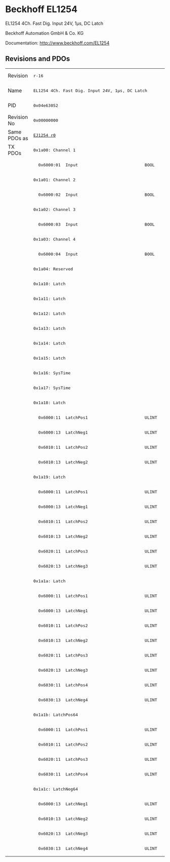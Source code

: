 # Beckhoff EL1254

EL1254 4Ch. Fast Dig. Input 24V, 1µs, DC Latch

Beckhoff Automation GmbH & Co. KG

Documentation: <a href="http://www.beckhoff.com/EL1254">http://www.beckhoff.com/EL1254</a>

## Revisions and PDOs
<table>
<tr >
<td class="first">Revision</td>
<td ><pre>r-16</pre></td>
</tr>
<tr >
<td class="first">Name</td>
<td ><pre>EL1254 4Ch. Fast Dig. Input 24V, 1µs, DC Latch</pre></td>
</tr>
<tr >
<td class="first">PID</td>
<td ><pre>0x04e63052</pre></td>
</tr>
<tr >
<td class="first">Revision No</td>
<td ><pre>0x00000000</pre></td>
</tr>
<tr >
<td class="first">Same PDOs as</td>
<td ><pre><a href="EJ1254">EJ1254 r0</a></pre></td>
</tr>
<tr class="txpdo pdosection">
<td class="first" rowspan=48 valign=top>TX PDOs</td>
<td><pre>0x1a00: Channel 1</pre></td>
<td></td>
</tr>
<tr class="txpdo">
<td class="first"><pre>  0x6000:01  Input                           BOOL</pre></td>
</tr>
<tr class="txpdo pdosection">
<td class="first"><pre>0x1a01: Channel 2</pre></td>
</tr>
<tr class="txpdo">
<td class="first"><pre>  0x6000:02  Input                           BOOL</pre></td>
</tr>
<tr class="txpdo pdosection">
<td class="first"><pre>0x1a02: Channel 3</pre></td>
</tr>
<tr class="txpdo">
<td class="first"><pre>  0x6000:03  Input                           BOOL</pre></td>
</tr>
<tr class="txpdo pdosection">
<td class="first"><pre>0x1a03: Channel 4</pre></td>
</tr>
<tr class="txpdo">
<td class="first"><pre>  0x6000:04  Input                           BOOL</pre></td>
</tr>
<tr class="txpdo pdosection">
<td class="first"><pre>0x1a04: Reserved</pre></td>
</tr>
<tr class="txpdo pdosection">
<td class="first"><pre>0x1a10: Latch</pre></td>
</tr>
<tr class="txpdo pdosection">
<td class="first"><pre>0x1a11: Latch</pre></td>
</tr>
<tr class="txpdo pdosection">
<td class="first"><pre>0x1a12: Latch</pre></td>
</tr>
<tr class="txpdo pdosection">
<td class="first"><pre>0x1a13: Latch</pre></td>
</tr>
<tr class="txpdo pdosection">
<td class="first"><pre>0x1a14: Latch</pre></td>
</tr>
<tr class="txpdo pdosection">
<td class="first"><pre>0x1a15: Latch</pre></td>
</tr>
<tr class="txpdo pdosection">
<td class="first"><pre>0x1a16: SysTime</pre></td>
</tr>
<tr class="txpdo pdosection">
<td class="first"><pre>0x1a17: SysTime</pre></td>
</tr>
<tr class="txpdo pdosection">
<td class="first"><pre>0x1a18: Latch</pre></td>
</tr>
<tr class="txpdo">
<td class="first"><pre>  0x6000:11  LatchPos1                       ULINT</pre></td>
</tr>
<tr class="txpdo">
<td class="first"><pre>  0x6000:13  LatchNeg1                       ULINT</pre></td>
</tr>
<tr class="txpdo">
<td class="first"><pre>  0x6010:11  LatchPos2                       ULINT</pre></td>
</tr>
<tr class="txpdo">
<td class="first"><pre>  0x6010:13  LatchNeg2                       ULINT</pre></td>
</tr>
<tr class="txpdo pdosection">
<td class="first"><pre>0x1a19: Latch</pre></td>
</tr>
<tr class="txpdo">
<td class="first"><pre>  0x6000:11  LatchPos1                       ULINT</pre></td>
</tr>
<tr class="txpdo">
<td class="first"><pre>  0x6000:13  LatchNeg1                       ULINT</pre></td>
</tr>
<tr class="txpdo">
<td class="first"><pre>  0x6010:11  LatchPos2                       ULINT</pre></td>
</tr>
<tr class="txpdo">
<td class="first"><pre>  0x6010:13  LatchNeg2                       ULINT</pre></td>
</tr>
<tr class="txpdo">
<td class="first"><pre>  0x6020:11  LatchPos3                       ULINT</pre></td>
</tr>
<tr class="txpdo">
<td class="first"><pre>  0x6020:13  LatchNeg3                       ULINT</pre></td>
</tr>
<tr class="txpdo pdosection">
<td class="first"><pre>0x1a1a: Latch</pre></td>
</tr>
<tr class="txpdo">
<td class="first"><pre>  0x6000:11  LatchPos1                       ULINT</pre></td>
</tr>
<tr class="txpdo">
<td class="first"><pre>  0x6000:13  LatchNeg1                       ULINT</pre></td>
</tr>
<tr class="txpdo">
<td class="first"><pre>  0x6010:11  LatchPos2                       ULINT</pre></td>
</tr>
<tr class="txpdo">
<td class="first"><pre>  0x6010:13  LatchNeg2                       ULINT</pre></td>
</tr>
<tr class="txpdo">
<td class="first"><pre>  0x6020:11  LatchPos3                       ULINT</pre></td>
</tr>
<tr class="txpdo">
<td class="first"><pre>  0x6020:13  LatchNeg3                       ULINT</pre></td>
</tr>
<tr class="txpdo">
<td class="first"><pre>  0x6030:11  LatchPos4                       ULINT</pre></td>
</tr>
<tr class="txpdo">
<td class="first"><pre>  0x6030:13  LatchNeg4                       ULINT</pre></td>
</tr>
<tr class="txpdo pdosection">
<td class="first"><pre>0x1a1b: LatchPos64</pre></td>
</tr>
<tr class="txpdo">
<td class="first"><pre>  0x6000:11  LatchPos1                       ULINT</pre></td>
</tr>
<tr class="txpdo">
<td class="first"><pre>  0x6010:11  LatchPos2                       ULINT</pre></td>
</tr>
<tr class="txpdo">
<td class="first"><pre>  0x6020:11  LatchPos3                       ULINT</pre></td>
</tr>
<tr class="txpdo">
<td class="first"><pre>  0x6030:11  LatchPos4                       ULINT</pre></td>
</tr>
<tr class="txpdo pdosection">
<td class="first"><pre>0x1a1c: LatchNeg64</pre></td>
</tr>
<tr class="txpdo">
<td class="first"><pre>  0x6000:13  LatchNeg1                       ULINT</pre></td>
</tr>
<tr class="txpdo">
<td class="first"><pre>  0x6010:13  LatchNeg2                       ULINT</pre></td>
</tr>
<tr class="txpdo">
<td class="first"><pre>  0x6020:13  LatchNeg3                       ULINT</pre></td>
</tr>
<tr class="txpdo">
<td class="first"><pre>  0x6030:13  LatchNeg4                       ULINT</pre></td>
</tr>
</table>

